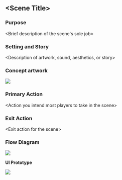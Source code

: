 ## \<Scene Title\> ##

### Purpose ###

\<Brief description of the scene's sole job\>

### Setting and Story ###

\<Description of artwork, sound, aesthetics, or story\>

### Concept artwork ###

![](media/image1.png)

### Primary Action ###

\<Action you intend most players to take in the scene\>

### Exit Action ###

\<Exit action for the scene\>

### Flow Diagram ###

![](media/image1.png)

**UI Prototype**

![](media/image1.png)
